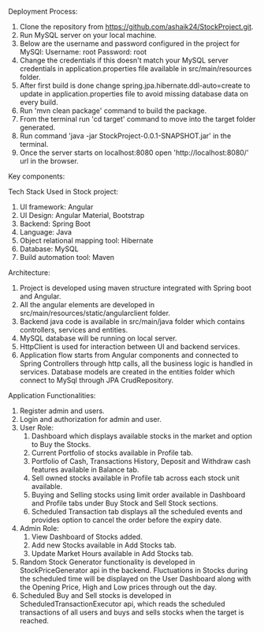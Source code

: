 Deployment Process: 
1. Clone the repository from https://github.com/ashaik24/StockProject.git.
2. Run MySQL server on your local machine. 
3. Below are the username and password configured in the project for MySQl:
   Username: root
   Password: root
4. Change the credentials if this doesn't match your MySQL server credentials in application.properties file available in src/main/resources folder.
5. After first build is done change spring.jpa.hibernate.ddl-auto=create to update in application.properties file to avoid missing database data on every build. 
6. Run 'mvn clean package' command to build the package. 
7. From the terminal run 'cd target' command to move into the target folder generated.
8. Run command 'java -jar StockProject-0.0.1-SNAPSHOT.jar' in the terminal. 
9. Once the server starts on localhost:8080 open 'http://localhost:8080/' url in the browser.

Key components:

Tech Stack Used in Stock project:
1. UI framework: Angular
2. UI Design: Angular Material, Bootstrap
3. Backend: Spring Boot
4. Language: Java
5. Object relational mapping tool: Hibernate
6. Database: MySQL
7. Build automation tool: Maven


Architecture:
1. Project is developed using maven structure integrated with Spring boot and Angular.
2. All the angular elements are developed in src/main/resources/static/angularclient folder.
3. Backend java code is available in src/main/java folder which contains controllers, services and entities.
4. MySQL database will be running on local server.
5. HttpClient is used for interaction between UI and backend services.
6. Application flow starts from Angular components and connected to Spring Controllers through http calls, all the business logic is handled in services. Database models are created in the entities folder which connect to MySql through JPA CrudRepository.


Application Functionalities:
1. Register admin and users.
2. Login and authorization for admin and user.
3. User Role:
    1. Dashboard which displays available stocks in the market and option to Buy the Stocks.
    2. Current Portfolio of stocks available in Profile tab.
    3. Portfolio of Cash, Transactions History, Deposit and Withdraw cash features available in Balance tab.
    4. Sell owned stocks available in Profile tab across each stock unit available.
    5. Buying and Selling stocks using limit order available in Dashboard and Profile tabs under Buy Stock and Sell Stock sections.
    6. Scheduled Transaction tab displays all the scheduled events and provides option to cancel the order before the expiry date.
4. Admin Role:
    1. View Dashboard of Stocks added.
    2. Add new Stocks available in Add Stocks tab.
    3. Update Market Hours available in Add Stocks tab.
5. Random Stock Generator functionality is developed in StockPriceGenerator api in the backend. Fluctuations in Stocks during the scheduled time will be displayed on the User Dashboard along with the Opening Price, High and Low prices through out the day.
6.  Scheduled Buy and Sell stocks is developed in ScheduledTransactionExecutor api, which reads the scheduled transactions of all users and buys and sells stocks when the target is reached. 
